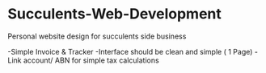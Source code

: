 # Succulents-Web-Development
Personal website design for succulents side business

-Simple Invoice & Tracker
-Interface should be clean and simple ( 1 Page)
-Link account/ ABN for simple tax calculations
